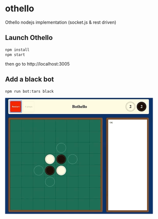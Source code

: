 # othello
Othello nodejs implementation (socket.js &amp; rest driven)


## Launch Othello

```
npm install
npm start
```

then go to http://localhost:3005

## Add a black bot

```
npm run bot:tars black
```

![game capture](capture.gif)
